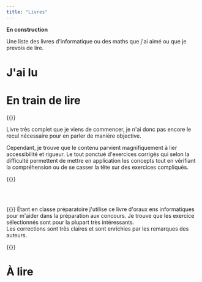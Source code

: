```yaml
---
title: "Livres"
---
```



**En construction**

Une liste des livres d'informatique ou des maths que j'ai aimé ou que je prevois de lire.

# J'ai lu

# En train de lire
{{<book src="calculabilite.jpg" title="***Calculabilité*** par [Benoît Monin](https://www.lacl.fr/~benoit.monin/) et [Ludovic Patey](https://ludovicpatey.com/)">}}

Livre très complet que je viens de commencer, je n'ai donc pas encore le recul nécessaire pour en parler de manière objective.

Cependant, je trouve que le contenu parvient magnifiquement à lier accessibilité et rigueur. Le tout ponctué d'exercices corrigés qui selon la difficulté permettent de mettre en application les concepts tout en vérifiant la compréhension ou de se casser la tête sur des exercices compliqués.


{{</book>}}

<br>
<br>

{{<book src="les_clefs.jpg" title="***Les clefs pour l'info*** par Ismael Belghiti, [Roger Mansuy](https://www.rogermansuy.fr/) et [Jill-Jênn Vie](https://jjv.ie/)">}}
Étant en classe préparatoire j'utilise ce livre d'oraux ens informatiques pour m'aider dans la préparation aux concours. Je trouve que les exercice sélectionnés sont pour la plupart très intéressants. <br>
Les corrections sont très claires et sont enrichies par les remarques des auteurs.

{{</book>}}

# À lire
